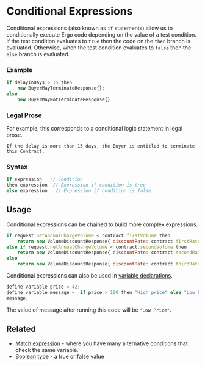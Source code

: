 # Conditional Expressions

Conditional expressions (also known as `if` statements) allow us to conditionally execute Ergo code depending on the value of a test condition. If the test condition evaluates to `true` then the code on the `then` branch is evaluated. Otherwise, when the test condition evaluates to `false` then the `else` branch is evaluated.

### Example

```js
if delayInDays > 15 then
    new BuyerMayTerminateResponse{};
else 
    new BuyerMayNotTerminateResponse{}
```

### Legal Prose
For example, this corresponds to a conditional logic statement in legal prose.

```
If the delay is more than 15 days, the Buyer is entitled to terminate this Contract.
```

### Syntax
```js
if expression   // Condition
then expression  // Expression if condition is true
else expression   // Expression if condition is false
```

## Usage

Conditional expressions can be chained to build more complex expressions.
```js
if request.netAnnualChargeVolume < contract.firstVolume then
    return new VolumeDiscountResponse{ discountRate: contract.firstRate }
else if request.netAnnualChargeVolume < contract.secondVolume then 
    return new VolumeDiscountResponse{ discountRate: contract.secondRate }
else 
    return new VolumeDiscountResponse{ discountRate: contract.thirdRate }
```

Conditional expressions can also be used in [variable declarations](VariableDeclarations.md).

```js
define variable price = 42;
define variable message =  if price > 100 then "High price" else "Low Price";
message;
```

The value of message after running this code will be `"Low Price"`.

## Related

* [Match expression](#) - where you have many alternative conditions that check the same variable.
* [Boolean type](#) - a true or false value
